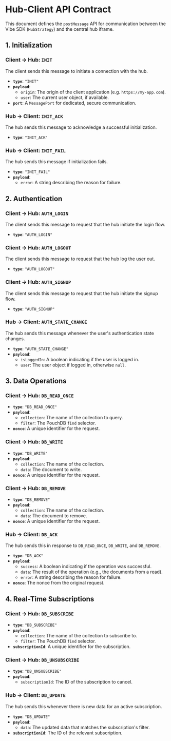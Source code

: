 # Hub-Client API Contract

This document defines the `postMessage` API for communication between the Vibe SDK (`HubStrategy`) and the central hub iframe.

## 1. Initialization

### Client -> Hub: `INIT`

The client sends this message to initiate a connection with the hub.

-   **`type`**: `"INIT"`
-   **`payload`**:
    -   `origin`: The origin of the client application (e.g. `https://my-app.com`).
    -   `user`: The current user object, if available.
-   **`port`**: A `MessagePort` for dedicated, secure communication.

### Hub -> Client: `INIT_ACK`

The hub sends this message to acknowledge a successful initialization.

-   **`type`**: `"INIT_ACK"`

### Hub -> Client: `INIT_FAIL`

The hub sends this message if initialization fails.

-   **`type`**: `"INIT_FAIL"`
-   **`payload`**:
    -   `error`: A string describing the reason for failure.

## 2. Authentication

### Client -> Hub: `AUTH_LOGIN`

The client sends this message to request that the hub initiate the login flow.

-   **`type`**: `"AUTH_LOGIN"`

### Client -> Hub: `AUTH_LOGOUT`

The client sends this message to request that the hub log the user out.

-   **`type`**: `"AUTH_LOGOUT"`

### Client -> Hub: `AUTH_SIGNUP`

The client sends this message to request that the hub initiate the signup flow.

-   **`type`**: `"AUTH_SIGNUP"`

### Hub -> Client: `AUTH_STATE_CHANGE`

The hub sends this message whenever the user's authentication state changes.

-   **`type`**: `"AUTH_STATE_CHANGE"`
-   **`payload`**:
    -   `isLoggedIn`: A boolean indicating if the user is logged in.
    -   `user`: The user object if logged in, otherwise `null`.

## 3. Data Operations

### Client -> Hub: `DB_READ_ONCE`

-   **`type`**: `"DB_READ_ONCE"`
-   **`payload`**:
    -   `collection`: The name of the collection to query.
    -   `filter`: The PouchDB `find` selector.
-   **`nonce`**: A unique identifier for the request.

### Client -> Hub: `DB_WRITE`

-   **`type`**: `"DB_WRITE"`
-   **`payload`**:
    -   `collection`: The name of the collection.
    -   `data`: The document to write.
-   **`nonce`**: A unique identifier for the request.

### Client -> Hub: `DB_REMOVE`

-   **`type`**: `"DB_REMOVE"`
-   **`payload`**:
    -   `collection`: The name of the collection.
    -   `data`: The document to remove.
-   **`nonce`**: A unique identifier for the request.

### Hub -> Client: `DB_ACK`

The hub sends this in response to `DB_READ_ONCE`, `DB_WRITE`, and `DB_REMOVE`.

-   **`type`**: `"DB_ACK"`
-   **`payload`**:
    -   `success`: A boolean indicating if the operation was successful.
    -   `data`: The result of the operation (e.g., the documents from a read).
    -   `error`: A string describing the reason for failure.
-   **`nonce`**: The nonce from the original request.

## 4. Real-Time Subscriptions

### Client -> Hub: `DB_SUBSCRIBE`

-   **`type`**: `"DB_SUBSCRIBE"`
-   **`payload`**:
    -   `collection`: The name of the collection to subscribe to.
    -   `filter`: The PouchDB `find` selector.
-   **`subscriptionId`**: A unique identifier for the subscription.

### Client -> Hub: `DB_UNSUBSCRIBE`

-   **`type`**: `"DB_UNSUBSCRIBE"`
-   **`payload`**:
    -   `subscriptionId`: The ID of the subscription to cancel.

### Hub -> Client: `DB_UPDATE`

The hub sends this whenever there is new data for an active subscription.

-   **`type`**: `"DB_UPDATE"`
-   **`payload`**:
    -   `data`: The updated data that matches the subscription's filter.
-   **`subscriptionId`**: The ID of the relevant subscription.
